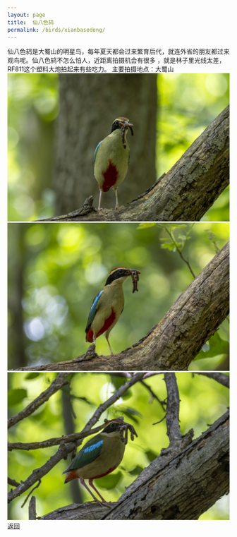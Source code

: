 ```yaml
---
layout: page
title: 	仙八色鸫
permalink: /birds/xianbasedong/
---
```

仙八色鸫是大蜀山的明星鸟，每年夏天都会过来繁育后代，就连外省的朋友都过来观鸟呢。仙八色鸫不怎么怕人，近距离拍摄机会有很多
，就是林子里光线太差，RF811这个塑料大炮拍起来有些吃力。
主要拍摄地点：大蜀山
![](../picture/仙八色鸫/0U9A0001-CR3_DxO_DeepPRIMEXD.jpg)
![](../picture/仙八色鸫/0U9A0010-CR3_DxO_DeepPRIMEXD.jpg)
![](../picture/仙八色鸫/0U9A0027-CR3_DxO_DeepPRIMEXD.jpg)
[返回](../../)
